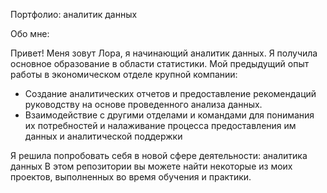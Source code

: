 Портфолио: аналитик данных

Обо мне:

Привет! Меня зовут Лора, я начинающий аналитик данных. 
Я получила основное образование в области статистики.
Мой предыдущий опыт работы в экономическом отделе крупной компании:
- Создание аналитических отчетов и предоставление рекомендаций руководству на основе проведенного анализа данных.
- Взаимодействие с другими отделами и командами для понимания их потребностей и налаживание процесса предоставления им данных и аналитической поддержки

Я решила попробовать себя в новой сфере деятельности: аналитика данных
В этом репозитории вы можете найти некоторые из моих проектов, выполненных во время обучения и практики.
